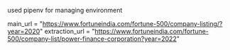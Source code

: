used pipenv for managing environment

main_url = "https://www.fortuneindia.com/fortune-500/company-listing/?year=2020"
extraction_url = "https://www.fortuneindia.com/fortune-500/company-list/power-finance-corporation?year=2022"